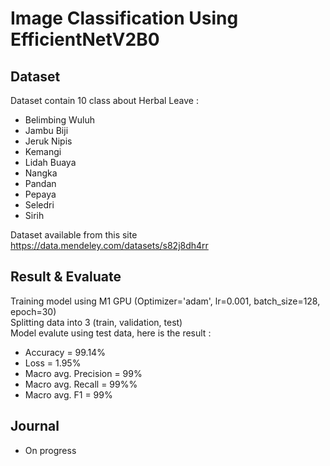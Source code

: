 # Image Classification Using EfficientNetV2B0
## Dataset
Dataset contain 10 class about Herbal Leave :  <br>
- Belimbing Wuluh<br>
- Jambu Biji<br>
- Jeruk Nipis<br>
- Kemangi<br>
- Lidah Buaya<br>
- Nangka<br>
- Pandan<br>
- Pepaya<br>
- Seledri<br>
- Sirih<br>

Dataset available from this site https://data.mendeley.com/datasets/s82j8dh4rr <br>
## Result & Evaluate
Training model using M1 GPU (Optimizer='adam', lr=0.001, batch_size=128, epoch=30)<br>
Splitting data into 3 (train, validation, test)<br>
Model evalute using test data, here is the result :<br>
- Accuracy = 99.14%<br>
- Loss = 1.95%<br>
- Macro avg. Precision = 99%<br>
- Macro avg. Recall = 99%%<br>
- Macro avg. F1 = 99%<br>
## Journal
- On progress<br>



